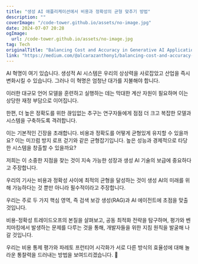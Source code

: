 ```yaml
---
title: "생성 AI 애플리케이션에서 비용과 정확성의 균형 맞추기 방법"
description: ""
coverImage: "/code-tower.github.io/assets/no-image.jpg"
date: 2024-07-07 20:28
ogImage: 
  url: /code-tower.github.io/assets/no-image.jpg
tag: Tech
originalTitle: "Balancing Cost and Accuracy in Generative AI Applications"
link: "https://medium.com/@alcarazanthony1/balancing-cost-and-accuracy-in-generative-ai-applications-d5f06c20ad2d"
---
```



AI 혁명이 여기 있습니다. 생성적 AI 시스템은 우리의 상상력을 사로잡았고 산업을 즉시 변화시킬 수 있습니다. 그러나 이 혁명은 엄청난 대가를 지불해야 합니다.

이러한 대규모 언어 모델을 훈련하고 실행하는 데는 막대한 계산 자원이 필요하며 이는 상당한 재정 부담으로 이어집니다.

한편, 더 높은 정확도를 위한 끊임없는 추구는 연구자들에게 점점 더 크고 복잡한 모델과 시스템을 구축하도록 격려합니다.

이는 기본적인 긴장을 초래합니다. 비용과 정확도를 어떻게 균형있게 유지할 수 있을까요? 이는 미끄럼 방지 로프 걷기와 같은 균형잡기입니다. 높은 성능과 경제적으로 타당한 시스템을 창출할 수 있을까요?

<div class="content-ad"></div>

저희는 이 소중한 지점을 찾는 것이 지속 가능한 성장과 생성 AI 기술의 보급에 중요하다고 주장합니다.

우리의 기사는 비용과 정확성 사이에 최적의 균형을 달성하는 것이 생성 AI의 미래를 위해 가능하다는 것 뿐만 아니라 필수적이라고 주장합니다.

우리는 주로 두 가지 핵심 영역, 즉 검색 보강 생성(RAG)과 AI 에이전트에 초점을 맞출 것입니다.

비용-정확성 트레이드오프의 본질을 살펴보고, 공동 최적화 전략을 탐구하며, 평가와 벤치마킹에서 발생하는 문제를 다루는 것을 통해, 개발자들을 위한 지침 원칙을 발굴해 나갈 것입니다.

<div class="content-ad"></div>

우리는 비용 통제 평가와 파레토 프런티어 시각화가 서로 다른 방식의 효율성에 대해 놀라운 통찰력을 드러내는 방법을 보여드리겠습니다. 🌟